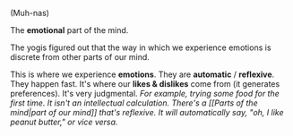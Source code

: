 (Muh-nas)

The **emotional** part of the mind.

The yogis figured out that the way in which we experience emotions is discrete from other parts of our mind.

This is where we experience **emotions**. They are **automatic** / **reflexive**. They happen fast.
It's where our **likes & dislikes** come from (it generates preferences). It's very judgmental.
	*For example, trying some food for the first time. It isn't an intellectual calculation. There's a [[Parts of the mind|part of our mind]] that's reflexive. It will automatically say, "oh, I like peanut butter," or vice versa.*